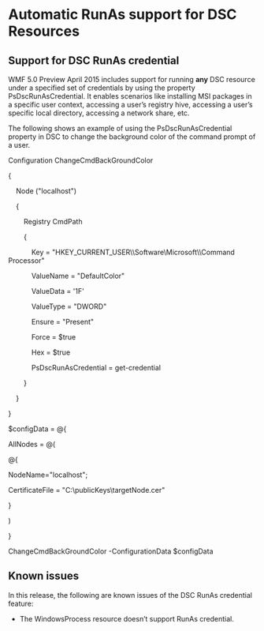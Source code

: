 # Automatic RunAs support for DSC Resources
Support for DSC RunAs credential
--------------------------------

WMF 5.0 Preview April 2015 includes support for running **any** DSC resource under a specified set of credentials by using the property PsDscRunAsCredential. It enables scenarios like installing MSI packages in a specific user context, accessing a user’s registry hive, accessing a user’s specific local directory, accessing a network share, etc.

The following shows an example of using the PsDscRunAsCredential property in DSC to change the background color of the command prompt of a user.

Configuration ChangeCmdBackGroundColor

{

    Node ("localhost")

    {

        Registry CmdPath

        {

            Key = "HKEY\_CURRENT\_USER\\\\Software\\Microsoft\\\\Command Processor"

            ValueName = "DefaultColor"

            ValueData = '1F'

            ValueType = "DWORD"

            Ensure = "Present"

            Force = $true

            Hex = $true

            PsDscRunAsCredential = get-credential

        }

    }

}

$configData = @{

AllNodes = @(

@{

NodeName="localhost";

CertificateFile = "C:\\publicKeys\\targetNode.cer"

}

)

}

ChangeCmdBackGroundColor -ConfigurationData $configData

## Known issues

In this release, the following are known issues of the DSC RunAs credential feature:

-   The WindowsProcess resource doesn’t support RunAs credential.

